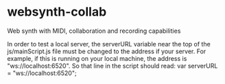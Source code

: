 # websynth-collab
Web synth with MIDI, collaboration and recording capabilities

In order to test a local server, the serverURL variable near the top of the js/mainScript.js file must be changed to the address if your server. For example, if this is running on your local machine, the address is "ws://localhost:6520". So that line in the script should read:
var serverURL = "ws://localhost:6520";
